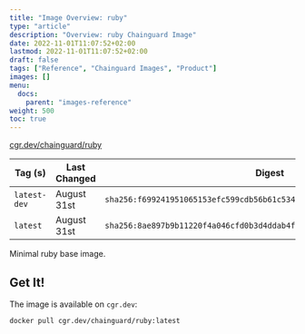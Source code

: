 ```yaml
---
title: "Image Overview: ruby"
type: "article"
description: "Overview: ruby Chainguard Image"
date: 2022-11-01T11:07:52+02:00
lastmod: 2022-11-01T11:07:52+02:00
draft: false
tags: ["Reference", "Chainguard Images", "Product"]
images: []
menu:
  docs:
    parent: "images-reference"
weight: 500
toc: true
---
```


[cgr.dev/chainguard/ruby](https://github.com/chainguard-images/images/tree/main/images/ruby)

| Tag (s)       | Last Changed | Digest                                                                    |
|---------------|--------------|---------------------------------------------------------------------------|
|  `latest-dev` | August 31st  | `sha256:f699241951065153efc599cdb56b61c53435df02391e2bb0ae82764ac9735cd3` |
|  `latest`     | August 31st  | `sha256:8ae897b9b11220f4a046cfd0b3d4ddab4fb0a97df6a5065cb41722c74711d30f` |



Minimal ruby base image.

## Get It!

The image is available on `cgr.dev`:

```
docker pull cgr.dev/chainguard/ruby:latest
```

